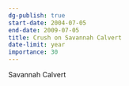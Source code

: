 ```yaml
---
dg-publish: true
start-date: 2004-07-05
end-date: 2009-07-05
title: Crush on Savannah Calvert
date-limit: year
importance: 30
---
```


Savannah Calvert